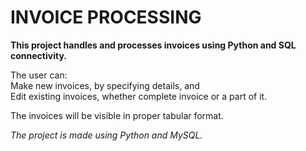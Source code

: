 # INVOICE PROCESSING
**This project handles and processes invoices using Python and SQL connectivity.**

The user can:<br>
Make new invoices, by specifying details, and <br>
Edit existing invoices, whether complete invoice or a part of it.

The invoices will be visible in proper tabular format.

*The project is made using Python and MySQL.*
